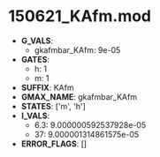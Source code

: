 # 150621_KAfm.mod

- **G_VALS**:
  - gkafmbar_KAfm: 9e-05
- **GATES**:
  - h: 1
  - m: 1
- **SUFFIX**: KAfm
- **GMAX_NAME**: gkafmbar_KAfm
- **STATES**: ['m', 'h']
- **I_VALS**:
  - 6.3: 9.000000592537928e-05
  - 37: 9.000001314861575e-05
- **ERROR_FLAGS**: []
